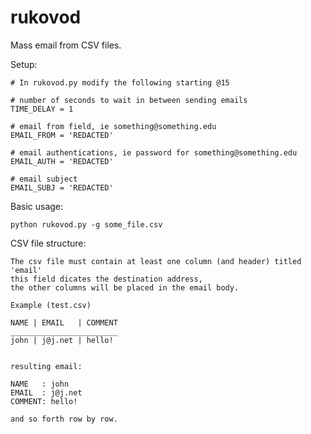 rukovod
=======

Mass email from CSV files.

Setup:
    
    # In rukovod.py modify the following starting @15
    
    # number of seconds to wait in between sending emails
    TIME_DELAY = 1 

    # email from field, ie something@something.edu
    EMAIL_FROM = 'REDACTED'

    # email authentications, ie password for something@something.edu
    EMAIL_AUTH = 'REDACTED'

    # email subject
    EMAIL_SUBJ = 'REDACTED'

Basic usage:

    python rukovod.py -g some_file.csv

CSV file structure:

    The csv file must contain at least one column (and header) titled 'email'
    this field dicates the destination address, 
    the other columns will be placed in the email body.
    
    Example (test.csv)
    
    NAME | EMAIL   | COMMENT
    ________________________
    john | j@j.net | hello!
    
    
    resulting email:
    
    NAME   : john
    EMAIL  : j@j.net
    COMMENT: hello!
    
    and so forth row by row.
